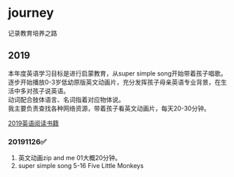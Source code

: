 # journey
记录教育培养之路
## 2019
本年度英语学习目标是进行启蒙教育，从super simple song开始带着孩子唱歌。  
逐步开始播放0-3岁低幼原版英文动画片，充分发挥孩子母亲英语专业背景，在生活中多对孩子说英语。  
动词配合肢体语言、名词指着对应物体说。  
我主要负责查找各种网络资源，带着孩子看英文动画片，每天20-30分钟。  


[2019英语阅读书籍](book/2019/english/list.md)
### 20191126:white_check_mark:
1. 英文动画zip and me 01大概20分钟。
2. super simple song 5-16 Five Little Monkeys